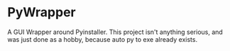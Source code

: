 # PyWrapper
A GUI Wrapper around Pyinstaller. This project isn't anything serious, and was just done as a hobby, because auto py to exe already exists.
